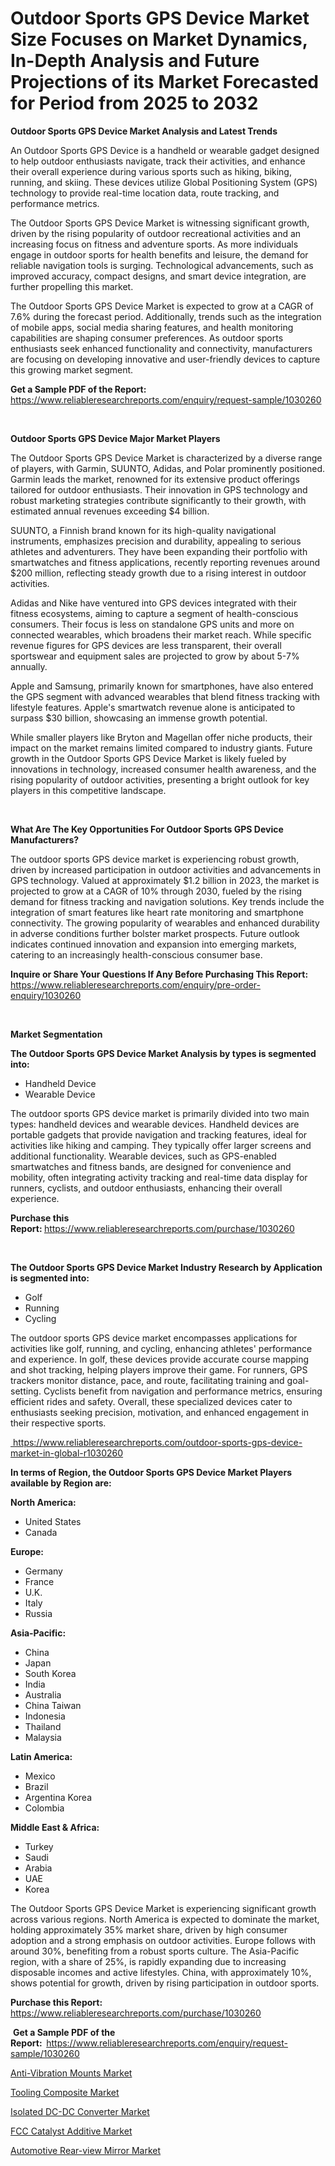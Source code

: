 <p><h1>Outdoor Sports GPS Device Market Size Focuses on Market Dynamics, In-Depth Analysis and Future Projections of its Market Forecasted for Period from 2025 to 2032</h1></p><p><strong>Outdoor Sports GPS Device Market Analysis and Latest Trends</strong></p>
<p><p>An Outdoor Sports GPS Device is a handheld or wearable gadget designed to help outdoor enthusiasts navigate, track their activities, and enhance their overall experience during various sports such as hiking, biking, running, and skiing. These devices utilize Global Positioning System (GPS) technology to provide real-time location data, route tracking, and performance metrics.</p><p>The Outdoor Sports GPS Device Market is witnessing significant growth, driven by the rising popularity of outdoor recreational activities and an increasing focus on fitness and adventure sports. As more individuals engage in outdoor sports for health benefits and leisure, the demand for reliable navigation tools is surging. Technological advancements, such as improved accuracy, compact designs, and smart device integration, are further propelling this market.</p><p>The Outdoor Sports GPS Device Market is expected to grow at a CAGR of 7.6% during the forecast period. Additionally, trends such as the integration of mobile apps, social media sharing features, and health monitoring capabilities are shaping consumer preferences. As outdoor sports enthusiasts seek enhanced functionality and connectivity, manufacturers are focusing on developing innovative and user-friendly devices to capture this growing market segment.</p></p>
<p><strong>Get a Sample PDF of the Report:&nbsp;</strong> <a href="https://www.reliableresearchreports.com/enquiry/request-sample/1030260?utm_campaign=10&utm_medium=2&utm_source=Github&utm_content=ia&utm_term=21032025&utm_id=outdoor-sports-gps-device">https://www.reliableresearchreports.com/enquiry/request-sample/1030260</a></p>
<p>&nbsp;</p>
<p><strong>Outdoor Sports GPS Device Major Market Players</strong></p>
<p><p>The Outdoor Sports GPS Device Market is characterized by a diverse range of players, with Garmin, SUUNTO, Adidas, and Polar prominently positioned. Garmin leads the market, renowned for its extensive product offerings tailored for outdoor enthusiasts. Their innovation in GPS technology and robust marketing strategies contribute significantly to their growth, with estimated annual revenues exceeding $4 billion.</p><p>SUUNTO, a Finnish brand known for its high-quality navigational instruments, emphasizes precision and durability, appealing to serious athletes and adventurers. They have been expanding their portfolio with smartwatches and fitness applications, recently reporting revenues around $200 million, reflecting steady growth due to a rising interest in outdoor activities.</p><p>Adidas and Nike have ventured into GPS devices integrated with their fitness ecosystems, aiming to capture a segment of health-conscious consumers. Their focus is less on standalone GPS units and more on connected wearables, which broadens their market reach. While specific revenue figures for GPS devices are less transparent, their overall sportswear and equipment sales are projected to grow by about 5-7% annually.</p><p>Apple and Samsung, primarily known for smartphones, have also entered the GPS segment with advanced wearables that blend fitness tracking with lifestyle features. Apple's smartwatch revenue alone is anticipated to surpass $30 billion, showcasing an immense growth potential.</p><p>While smaller players like Bryton and Magellan offer niche products, their impact on the market remains limited compared to industry giants. Future growth in the Outdoor Sports GPS Device Market is likely fueled by innovations in technology, increased consumer health awareness, and the rising popularity of outdoor activities, presenting a bright outlook for key players in this competitive landscape.</p></p>
<p>&nbsp;</p>
<p><strong>What Are The Key Opportunities For Outdoor Sports GPS Device Manufacturers?</strong></p>
<p><p>The outdoor sports GPS device market is experiencing robust growth, driven by increased participation in outdoor activities and advancements in GPS technology. Valued at approximately $1.2 billion in 2023, the market is projected to grow at a CAGR of 10% through 2030, fueled by the rising demand for fitness tracking and navigation solutions. Key trends include the integration of smart features like heart rate monitoring and smartphone connectivity. The growing popularity of wearables and enhanced durability in adverse conditions further bolster market prospects. Future outlook indicates continued innovation and expansion into emerging markets, catering to an increasingly health-conscious consumer base.</p></p>
<p><strong>Inquire or Share Your Questions If Any Before Purchasing This Report:</strong> <a href="https://www.reliableresearchreports.com/enquiry/pre-order-enquiry/1030260?utm_campaign=10&utm_medium=2&utm_source=Github&utm_content=ia&utm_term=21032025&utm_id=outdoor-sports-gps-device">https://www.reliableresearchreports.com/enquiry/pre-order-enquiry/1030260</a></p>
<p>&nbsp;</p>
<p><strong>Market Segmentation</strong></p>
<p><strong>The Outdoor Sports GPS Device Market Analysis by types is segmented into:</strong></p>
<p><ul><li>Handheld Device</li><li>Wearable Device</li></ul></p>
<p><p>The outdoor sports GPS device market is primarily divided into two main types: handheld devices and wearable devices. Handheld devices are portable gadgets that provide navigation and tracking features, ideal for activities like hiking and camping. They typically offer larger screens and additional functionality. Wearable devices, such as GPS-enabled smartwatches and fitness bands, are designed for convenience and mobility, often integrating activity tracking and real-time data display for runners, cyclists, and outdoor enthusiasts, enhancing their overall experience.</p></p>
<p><strong>Purchase this Report:&nbsp;</strong><a href="https://www.reliableresearchreports.com/purchase/1030260?utm_campaign=10&utm_medium=2&utm_source=Github&utm_content=ia&utm_term=21032025&utm_id=outdoor-sports-gps-device">https://www.reliableresearchreports.com/purchase/1030260</a></p>
<p>&nbsp;</p>
<p><strong>The Outdoor Sports GPS Device Market Industry Research by Application is segmented into:</strong></p>
<p><ul><li>Golf</li><li>Running</li><li>Cycling</li></ul></p>
<p><p>The outdoor sports GPS device market encompasses applications for activities like golf, running, and cycling, enhancing athletes' performance and experience. In golf, these devices provide accurate course mapping and shot tracking, helping players improve their game. For runners, GPS trackers monitor distance, pace, and route, facilitating training and goal-setting. Cyclists benefit from navigation and performance metrics, ensuring efficient rides and safety. Overall, these specialized devices cater to enthusiasts seeking precision, motivation, and enhanced engagement in their respective sports.</p></p>
<p><a href="https://www.reliableresearchreports.com/outdoor-sports-gps-device-market-in-global-r1030260?utm_campaign=10&utm_medium=2&utm_source=Github&utm_content=ia&utm_term=21032025&utm_id=outdoor-sports-gps-device">&nbsp;https://www.reliableresearchreports.com/outdoor-sports-gps-device-market-in-global-r1030260</a></p>
<p><strong>In terms of Region, the Outdoor Sports GPS Device Market Players available by Region are:</strong></p>
<p>
    <p> <strong> North America: </strong>
        <ul>
            <li>United States</li>
            <li>Canada</li>
        </ul>
        </p> 
    <p> <strong> Europe: </strong>
        <ul>
            <li>Germany</li>
            <li>France</li>
            <li>U.K.</li>
            <li>Italy</li>
            <li>Russia</li>
        </ul>
        </p> 
    <p> <strong> Asia-Pacific: </strong>
        <ul>
            <li>China</li>
            <li>Japan</li>
            <li>South Korea</li>
            <li>India</li>
            <li>Australia</li>
            <li>China Taiwan</li>
            <li>Indonesia</li>
            <li>Thailand</li>
            <li>Malaysia</li>
        </ul>
        </p> 
    <p> <strong> Latin America: </strong>
        <ul>
            <li>Mexico</li>
            <li>Brazil</li>
            <li>Argentina Korea</li>
            <li>Colombia</li>
        </ul>
        </p> 
    <p> <strong> Middle East & Africa: </strong>
        <ul>
            <li>Turkey</li>
            <li>Saudi</li>
            <li>Arabia</li>
            <li>UAE</li>
            <li>Korea</li>
        </ul>
    </p>
    </p>
<p><p>The Outdoor Sports GPS Device Market is experiencing significant growth across various regions. North America is expected to dominate the market, holding approximately 35% market share, driven by high consumer adoption and a strong emphasis on outdoor activities. Europe follows with around 30%, benefiting from a robust sports culture. The Asia-Pacific region, with a share of 25%, is rapidly expanding due to increasing disposable incomes and active lifestyles. China, with approximately 10%, shows potential for growth, driven by rising participation in outdoor sports.</p></p>
<p><strong>Purchase this Report: </strong><a href="https://www.reliableresearchreports.com/purchase/1030260?utm_campaign=10&utm_medium=2&utm_source=Github&utm_content=ia&utm_term=21032025&utm_id=outdoor-sports-gps-device">https://www.reliableresearchreports.com/purchase/1030260</a></p>
<p>&nbsp;<strong>Get a Sample PDF of the Report:&nbsp;&nbsp;</strong><a href="https://www.reliableresearchreports.com/enquiry/request-sample/1030260?utm_campaign=10&utm_medium=2&utm_source=Github&utm_content=ia&utm_term=21032025&utm_id=outdoor-sports-gps-device">https://www.reliableresearchreports.com/enquiry/request-sample/1030260</a></p>
<p><strong></strong></p>
<p><p><a href="https://github.com/buluckcapps2/Market-Research-Report-List-1/blob/main/anti-vibration-mounts-market.md?utm_campaign=10&utm_medium=2&utm_source=Github&utm_content=ia&utm_term=21032025&utm_id=outdoor-sports-gps-device">Anti-Vibration Mounts Market</a></p><p><a href="https://github.com/ildyduedu/Market-Research-Report-List-1/blob/main/tooling-composite-market.md?utm_campaign=10&utm_medium=2&utm_source=Github&utm_content=ia&utm_term=21032025&utm_id=outdoor-sports-gps-device">Tooling Composite Market</a></p><p><a href="https://github.com/salkidtodo/Market-Research-Report-List-1/blob/main/isolated-dc-dc-converter-market.md?utm_campaign=10&utm_medium=2&utm_source=Github&utm_content=ia&utm_term=21032025&utm_id=outdoor-sports-gps-device">Isolated DC-DC Converter Market</a></p><p><a href="https://github.com/floengsubb/Market-Research-Report-List-1/blob/main/fcc-catalyst-additive-market.md?utm_campaign=10&utm_medium=2&utm_source=Github&utm_content=ia&utm_term=21032025&utm_id=outdoor-sports-gps-device">FCC Catalyst Additive Market</a></p><p><a href="https://github.com/eleussabra/Market-Research-Report-List-1/blob/main/automotive-rear-view-mirror-market.md?utm_campaign=10&utm_medium=2&utm_source=Github&utm_content=ia&utm_term=21032025&utm_id=outdoor-sports-gps-device">Automotive Rear-view Mirror Market</a></p></p>